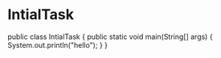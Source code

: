 # IntialTask
public class IntialTask
{
    public static void main(String[] args)
    {
        System.out.println("hello");
    }
}
